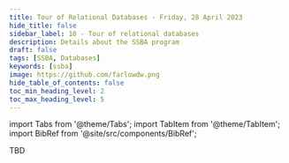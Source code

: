 ```yaml
---
title: Tour of Relational Databases - Friday, 28 April 2023
hide_title: false
sidebar_label: 10 - Tour of relational databases
description: Details about the SSBA program
draft: false
tags: [SSBA, Databases]
keywords: [ssba]
image: https://github.com/farlowdw.png
hide_table_of_contents: false
toc_min_heading_level: 2
toc_max_heading_level: 5
---
```


import Tabs from '@theme/Tabs';
import TabItem from '@theme/TabItem';
import BibRef from '@site/src/components/BibRef';

TBD